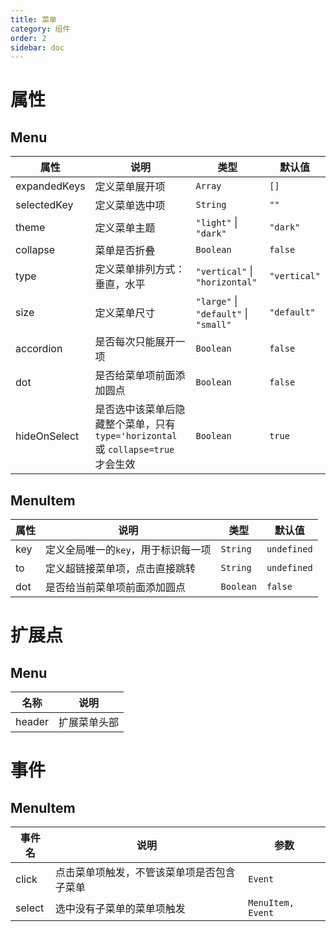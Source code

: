```yaml
---
title: 菜单
category: 组件
order: 2
sidebar: doc
---
```


# 属性

## Menu

| 属性 | 说明 | 类型 | 默认值 |
| --- | --- | --- | --- |
| expandedKeys | 定义菜单展开项 | `Array` | `[]` |
| selectedKey | 定义菜单选中项 | `String` | `""` |
| theme | 定义菜单主题 | `"light"` &#124; `"dark"` | `"dark"` |
| collapse | 菜单是否折叠 | `Boolean` | `false` |
| type | 定义菜单排列方式：垂直，水平 | `"vertical"` &#124; `"horizontal"` | `"vertical"` |
| size | 定义菜单尺寸 | `"large"` &#124; `"default"` &#124; `"small"` | `"default"` |
| accordion | 是否每次只能展开一项 | `Boolean` | `false` |
| dot | 是否给菜单项前面添加圆点 | `Boolean` | `false` |
| hideOnSelect | 是否选中该菜单后隐藏整个菜单，只有`type='horizontal` 或 `collapse=true` 才会生效 | `Boolean` | `true` |

## MenuItem

| 属性 | 说明 | 类型 | 默认值 |
| --- | --- | --- | --- |
| key | 定义全局唯一的`key`，用于标识每一项 | `String` | `undefined` |
| to | 定义超链接菜单项，点击直接跳转 | `String` | `undefined` |
| dot | 是否给当前菜单项前面添加圆点 | `Boolean` | `false` |

# 扩展点

## Menu

| 名称 | 说明 |
| --- | --- |
| header | 扩展菜单头部 |

# 事件

## MenuItem

| 事件名 | 说明 | 参数 |
| --- | --- | --- |
| click | 点击菜单项触发，不管该菜单项是否包含子菜单 | `Event` |
| select | 选中没有子菜单的菜单项触发 | `MenuItem, Event` |
